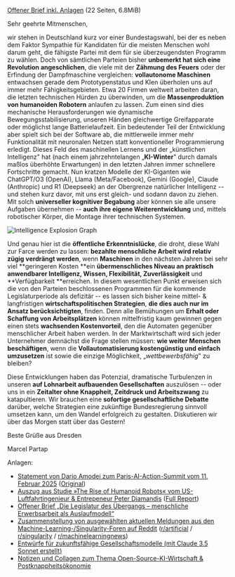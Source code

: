 [Offener Brief inkl. Anlagen](offener-brief-ki-und-robotik-wirtschaft-umschalten.pdf) (22 Seiten, 6.8MiB)

Sehr geehrte Mitmenschen,

wir stehen in Deutschland kurz vor einer Bundestagswahl, bei der es
neben dem Faktor Sympathie für Kandidaten für die meisten Menschen wohl
darum geht, die fähigste Partei mit dem für sie überzeugendsten Programm
zu wählen. Doch von sämtlichen Parteien bisher **unbemerkt hat sich eine
Revolution angeschlichen**, die viele mit der **Zähmung des Feuers**
oder der Erfindung der Dampfmaschine vergleichen: **vollautonome
Maschinen** entwachsen gerade dem Prototypenstatus und KIen überholen
uns auf immer mehr Fähigkeitsgebieten. Etwa 20 Firmen weltweit arbeiten
daran, die letzten technischen Hürden zu überwinden, um die
**Massenproduktion von humanoiden Robotern** anlaufen zu lassen. Zum
einen sind dies mechanische Herausforderungen wie dynamische
Bewegungsstabilisierung, unseren Händen gleichwertige Greifapparate oder
möglichst lange Batterielaufzeit. Ein bedeutender Teil der Entwicklung
aber spielt sich bei der Software ab, die mittlerweile immer mehr
Funktionalität mit neuronalen Netzen statt konventioneller
Programmierung erledigt. Dieses Feld des maschinellen Lernens und der
„künstlichen Intelligenz" hat (nach einem jahrzehntelangen
„**KI-Winter**" durch damals maßlos überhöhte Erwartungen) in den
letzten Jahren immer schnellere Fortschritte gemacht. Nun kratzen
Modelle der KI-Giganten wie ChatGPT/O3 (OpenAI), Llama (Meta/Facebook),
Gemini (Google), Claude (Anthropic) und R1 (Deepseek) an der
Obergrenze natürlicher Intelligenz -- und stehen kurz davor, mit uns
erst gleich- und sodann davon zu ziehen. Mit solch **universeller
kognitiver Begabung** aber können sie alle unsere Aufgaben übernehmen --
**auch ihre eigene Weiterentwicklung** und, mittels robotischer Körper,
die Montage ihrer technischen Systemen.

![Intelligence Explosion Graph](http://situational-awareness.ai/wp-content/uploads/2024/06/intelligence_explosion-1536x1184.png)


Und genau hier ist die
**öffentliche Erkenntnislücke**, die droht, diese Wahl zur Farce werden
zu lassen: **bezahlte menschliche Arbeit wird relativ zügig verdrängt
werden**, wenn **Maschinen** in den nächsten Jahren bei sehr viel
**geringeren Kosten **ein **übermenschliches Niveau an praktisch
anwendbarer Intelligenz, Wissen, Flexibilität, Zuverlässigkeit** und
**Verfügbarkeit **erreichen. In diesem wesentlichen Punkt erweisen sich
die von den Parteien beschlossenen Programmen für die kommende
Legislaturperiode als defizitär -- es lassen sich bisher keine mittel- &
langfristigen **wirtschaftspolitischen Strategien**, **die dies auch nur
im Ansatz berücksichtigten**, finden. Denn alle Bemühungen um **Erhalt
oder Schaffung von Arbeitsplätzen** können mittelfristig kaum gewinnen
gegen einen stets **wachsenden Kostenvorteil**, den die Automaten
gegenüber menschlicher Arbeit haben werden. In der Marktwirtschaft wird
sich jeder Unternehmer demnächst die Frage stellen müssen: **wie weiter
Menschen beschäftigen**, wenn die **Vollautomatisierung kostengünstig
und einfach umzusetzen** ist sowie die einzige Möglichkeit,
„*wettbewerbsfähig*" zu bleiben?

Diese Entwicklungen haben das Potenzial, dramatische Turbulenzen in
unseren **auf Lohnarbeit aufbauenden Gesellschaften** auszulösen -- oder
uns in ein **Zeitalter ohne Knappheit, Zeitdruck und Arbeitszwang** zu
katapultieren. Wir brauchen eine **sofortige gesellschaftliche Debatte**
darüber, welche Strategien eine zukünftige Bundesregierung sinnvoll
umsetzen kann, um den Wandel erfolgreich zu gestalten. Diskutieren wir
über das Morgen statt über das Gestern!

Beste Grüße aus Dresden

Marcel Partap

Anlagen:

- [Statement von Dario Amodei zum Paris-AI-Action-Summit vom 11. Februar 2025](1-Statement_von_Dario_Amodei_zum_Paris_AI_Action_Summit_deutsch_Anthropic-com.pdf) ([Original](https://www.anthropic.com/news/paris-ai-summit))
- [Auszug aus Studie »The Rise of Humanoid Robots« vom US-Luftfahrtingenieur & Entrepeneur Peter Diamandis](2-MetaTrend_Robotics-Takeaways-highlighted.two-pages.pdf) ([Full Report](https://globalhrcommunity.com/wp-content/uploads/2024/12/MetaTrend_Robotics.pdf))
- [Offener Brief „Die Legislatur des Übergangs – menschliche Erwerbsarbeit als Auslaufmodell“](3-offener-brief-ki-und-robotik-wirtschaft-umschalten.pdf3)
- [Zusammenstellung von ausgewählten aktuellen Meldungen aus den Machine-Learning-/Singularity-Foren auf Reddit](4-ai-and-robotics-news-2025-01-23.pdf) ([r/artificial](https://www.reddit.com/r/artificial/) / [r/singularity](https://www.reddit.com/r/singularity/) / [r/machinelearningnews](https://www.reddit.com/r/machinelearningnews/))
- [Entwürfe für zukunftsfähige Gesellschaftsmodelle (mit Claude 3.5 Sonnet erstellt)](5-visions-wisdom-society-resource-based-commons-economy.pdf)
- [Notizen und Collagen zum Thema Open-Source-KI-Wirtschaft & Postknappheitsökonomie](6-kooperative-wirtschaft-open-source-everything.pdf)
